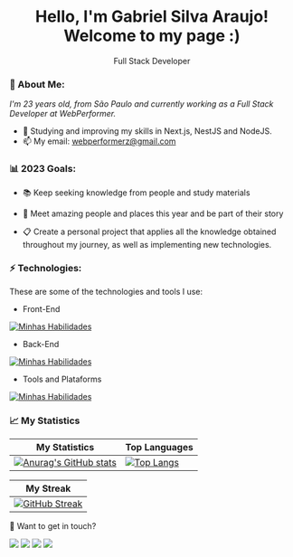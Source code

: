 <h1 align='center'>
  Hello, I'm Gabriel Silva Araujo!
  <br/>
  Welcome to my page :)
</h1>
<p align='center'>
  Full Stack Developer
</p>

### 💚 About Me:

<p>
  <em>
    I'm 23 years old, from São Paulo and currently working as a Full Stack Developer at WebPerformer.
  </em>
</p>

- 🌱 Studying and improving my skills in Next.js, NestJS and NodeJS.
- 📫 My email: webperformerz@gmail.com

### 📊 2023 Goals:

- 📚 Keep seeking knowledge from people and study materials

- 💙 Meet amazing people and places this year and be part of their story

- 📋 Create a personal project that applies all the knowledge obtained throughout my journey, as well as implementing new technologies.


### ⚡ Technologies:

These are some of the technologies and tools I use:

- Front-End

[![Minhas Habilidades](https://skillicons.dev/icons?i=html,css,js,ts,react,next)](https://skillicons.dev)

- Back-End

[![Minhas Habilidades](https://skillicons.dev/icons?i=nodejs,express,nest,mongodb)](https://skillicons.dev)

- Tools and Plataforms

[![Minhas Habilidades](https://skillicons.dev/icons?i=git,githubactions,gitlab,figma)](https://skillicons.dev)

### 📈 My Statistics

| My Statistics                                                                                                                                                            | Top Languages                                                                                                                                                                    |
| ------------------------------------------------------------------------------------------------------------------------------------------------------------------------ | ---------------------------------------------------------------------------------------------------------------------------------------------------------------------------------- |
| [![Anurag's GitHub stats](https://github-readme-stats.vercel.app/api?username=WebPerformer&show_icons=true&title_color=2AE98C&bg_color=18181B&text_color=FFFFFF&icon_color=2AE98C&height=180em)](https://github.com/WebPerformer/github-readme-stats) | [![Top Langs](https://github-readme-stats.vercel.app/api/top-langs/?username=WebPerformer&layout=compact&title_color=2AE98C&bg_color=18181B&text_color=FFFFFF&icon_color=2AE98C&height=100)](https://github.com/WebPerformer/github-readme-stats)

| My Streak                                                                                                                                                             |
| ----------------------------------------------------------------------------------------------------------------------------------------------------------------------- |
| [![GitHub Streak](https://streak-stats.demolab.com?user=WebPerformer&theme=highcontrast&background=18181B&stroke=2AE98C&border=2AE98C&ring=2AE98C&fire=2AE98C&currStreakLabel=2AE98C&sideLabels=2AE98C)](https://git.io/streak-stats) |

💬 Want to get in touch?

<div>
  <a href="https://next-new-portfolio.vercel.app/" target="_blank"><img  src="https://img.shields.io/badge/website-000000?style=for-the-badge&logo=About.me&logoColor=white" target="_blank"></a>
  <a href="https://www.linkedin.com/in/mystgabriel/" target="_blank"><img  src="https://img.shields.io/badge/LinkedIn-0077B5?style=for-the-badge&logo=linkedin&logoColor=white" target="_blank"></a>
  <a href="mailto:webperformerz@gmail.com" target="_blank"><img  src="https://img.shields.io/badge/Gmail-D14836?style=for-the-badge&logo=gmail&logoColor=white" target="_blank"></a>
  <a href="https://api.whatsapp.com/send?phone=5511915657659" target="_blank"><img  src="https://img.shields.io/badge/WhatsApp-25D366?style=for-the-badge&logo=whatsapp&logoColor=white" target="_blank"></a>
</div>
